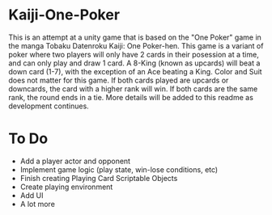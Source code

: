 # Kaiji-One-Poker

This is an attempt at a unity game that is based on the "One Poker" game in the manga Tobaku Datenroku Kaiji: One Poker-hen. This game is a variant of poker where two players will only have 2 cards in their posession at a time, and can only play and draw 1 card. A 8-King (known as upcards) will beat a down card (1-7), with the exception of an Ace beating a King. Color and Suit does not matter for this game. If both cards played are upcards or downcards, the card with a higher rank will win. If both cards are the same rank, the round ends in a tie. More details will be added to this readme as development continues. 

# To Do
- Add a player actor and opponent 
- Implement game logic (play state, win-lose conditions, etc)
- Finish creating Playing Card Scriptable Objects
- Create playing environment 
- Add UI
- A lot more